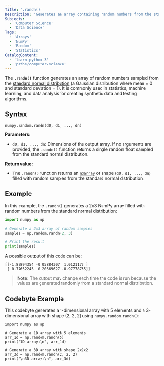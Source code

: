 ```yaml
---
Title: '.randn()'
Description: 'Generates an array containing random numbers from the standard normal distribution.'
Subjects:
  - 'Computer Science'
  - 'Data Science'
Tags:
  - 'Arrays'
  - 'NumPy'
  - 'Random'
  - 'Statistics'
CatalogContent:
  - 'learn-python-3'
  - 'paths/computer-science'
---
```


The **`.randn()`** function generates an array of random numbers sampled from the [standard normal distribution](https://www.codecademy.com/article/standard-normal-distribution-explained-with-real-world-examples) (a Gaussian distribution where mean = 0 and standard deviation = 1). It is commonly used in statistics, machine learning, and data analysis for creating synthetic data and testing algorithms.

## Syntax

```pseudo
numpy.random.randn(d0, d1, ..., dn)
```

**Parameters:**

- `d0, d1, ..., dn`: Dimensions of the output array. If no arguments are provided, the `.randn()` function returns a single random float sampled from the standard normal distribution.

**Return value:**

- The `.randn()` function returns an [`ndarray`](https://www.codecademy.com/resources/docs/numpy/ndarray) of shape (`d0, d1, ..., dn`) filled with random samples from the standard normal distribution.

## Example

In this example, the `.randn()` generates a 2x3 NumPy array filled with random numbers from the standard normal distribution:

```py
import numpy as np

# Generate a 2x3 array of random samples
samples = np.random.randn(2, 3)

# Print the result
print(samples)
```

A possible output of this code can be:

```shell
[[-1.87894354 -0.05884307  1.0121173 ]
 [ 0.77652245  0.20369627 -0.97778735]]
```

> **Note:** The output may change each time the code is run because the values are generated randomly from a standard normal distribution.

## Codebyte Example

This codebyte generates a 1-dimensional array with 5 elements and a 3-dimensional array with shape (2, 2, 2) using `numpy.random.randn()`:

```codebyte/python
import numpy as np

# Generate a 1D array with 5 elements
arr_1d = np.random.randn(5)
print("1D array:\n", arr_1d)

# Generate a 3D array with shape 2x2x2
arr_3d = np.random.randn(2, 2, 2)
print("\n3D array:\n", arr_3d)
```
